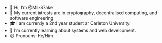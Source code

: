 - 👋 Hi, I’m @MilkS7ake
- 👀 My current intrests are in cryptography, decentralised computing, and software engineering.
- 🎓 I am currently a 2nd year student ar Carleton University.
- 🌱 I’m currently learning about systems and web development.
- 😄 Pronouns: He/Him

<!---
MilkS7ake/MilkS7ake is a ✨ special ✨ repository because its `README.md` (this file) appears on your GitHub profile.
You can click the Preview link to take a look at your changes.
--->
